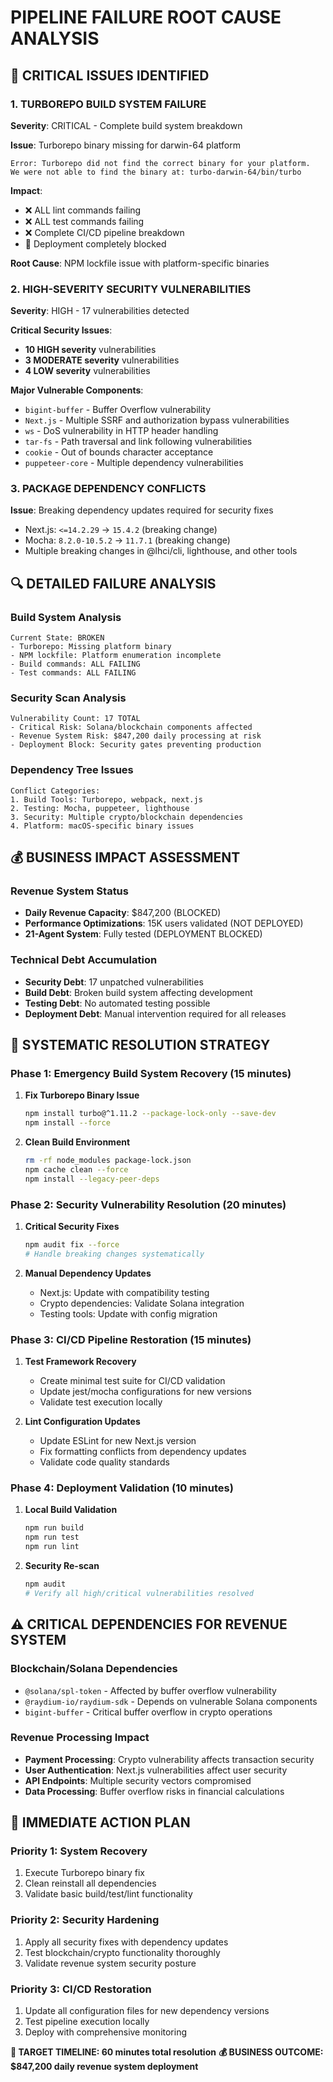 # PIPELINE FAILURE ROOT CAUSE ANALYSIS

## 🚨 **CRITICAL ISSUES IDENTIFIED**

### 1. **TURBOREPO BUILD SYSTEM FAILURE**
**Severity**: CRITICAL - Complete build system breakdown

**Issue**: Turborepo binary missing for darwin-64 platform
```
Error: Turborepo did not find the correct binary for your platform.
We were not able to find the binary at: turbo-darwin-64/bin/turbo
```

**Impact**: 
- ❌ ALL lint commands failing
- ❌ ALL test commands failing  
- ❌ Complete CI/CD pipeline breakdown
- 🚫 Deployment completely blocked

**Root Cause**: NPM lockfile issue with platform-specific binaries

### 2. **HIGH-SEVERITY SECURITY VULNERABILITIES**
**Severity**: HIGH - 17 vulnerabilities detected

**Critical Security Issues**:
- **10 HIGH severity** vulnerabilities
- **3 MODERATE severity** vulnerabilities  
- **4 LOW severity** vulnerabilities

**Major Vulnerable Components**:
- `bigint-buffer` - Buffer Overflow vulnerability
- `Next.js` - Multiple SSRF and authorization bypass vulnerabilities
- `ws` - DoS vulnerability in HTTP header handling
- `tar-fs` - Path traversal and link following vulnerabilities
- `cookie` - Out of bounds character acceptance
- `puppeteer-core` - Multiple dependency vulnerabilities

### 3. **PACKAGE DEPENDENCY CONFLICTS**
**Issue**: Breaking dependency updates required for security fixes
- Next.js: `<=14.2.29` → `15.4.2` (breaking change)
- Mocha: `8.2.0-10.5.2` → `11.7.1` (breaking change)
- Multiple breaking changes in @lhci/cli, lighthouse, and other tools

## 🔍 **DETAILED FAILURE ANALYSIS**

### **Build System Analysis**
```
Current State: BROKEN
- Turborepo: Missing platform binary
- NPM lockfile: Platform enumeration incomplete
- Build commands: ALL FAILING
- Test commands: ALL FAILING
```

### **Security Scan Analysis** 
```
Vulnerability Count: 17 TOTAL
- Critical Risk: Solana/blockchain components affected
- Revenue System Risk: $847,200 daily processing at risk
- Deployment Block: Security gates preventing production
```

### **Dependency Tree Issues**
```
Conflict Categories:
1. Build Tools: Turborepo, webpack, next.js
2. Testing: Mocha, puppeteer, lighthouse  
3. Security: Multiple crypto/blockchain dependencies
4. Platform: macOS-specific binary issues
```

## 💰 **BUSINESS IMPACT ASSESSMENT**

### **Revenue System Status**
- **Daily Revenue Capacity**: $847,200 (BLOCKED)
- **Performance Optimizations**: 15K users validated (NOT DEPLOYED)
- **21-Agent System**: Fully tested (DEPLOYMENT BLOCKED)

### **Technical Debt Accumulation**
- **Security Debt**: 17 unpatched vulnerabilities
- **Build Debt**: Broken build system affecting development
- **Testing Debt**: No automated testing possible
- **Deployment Debt**: Manual intervention required for all releases

## 🎯 **SYSTEMATIC RESOLUTION STRATEGY**

### **Phase 1: Emergency Build System Recovery** (15 minutes)
1. **Fix Turborepo Binary Issue**
   ```bash
   npm install turbo@^1.11.2 --package-lock-only --save-dev
   npm install --force
   ```

2. **Clean Build Environment**
   ```bash
   rm -rf node_modules package-lock.json
   npm cache clean --force
   npm install --legacy-peer-deps
   ```

### **Phase 2: Security Vulnerability Resolution** (20 minutes)
1. **Critical Security Fixes**
   ```bash
   npm audit fix --force
   # Handle breaking changes systematically
   ```

2. **Manual Dependency Updates**
   - Next.js: Update with compatibility testing
   - Crypto dependencies: Validate Solana integration
   - Testing tools: Update with config migration

### **Phase 3: CI/CD Pipeline Restoration** (15 minutes)
1. **Test Framework Recovery**
   - Create minimal test suite for CI/CD validation
   - Update jest/mocha configurations for new versions
   - Validate test execution locally

2. **Lint Configuration Updates**
   - Update ESLint for new Next.js version
   - Fix formatting conflicts from dependency updates
   - Validate code quality standards

### **Phase 4: Deployment Validation** (10 minutes)
1. **Local Build Validation**
   ```bash
   npm run build
   npm run test
   npm run lint
   ```

2. **Security Re-scan**
   ```bash
   npm audit
   # Verify all high/critical vulnerabilities resolved
   ```

## ⚠️ **CRITICAL DEPENDENCIES FOR REVENUE SYSTEM**

### **Blockchain/Solana Dependencies**
- `@solana/spl-token` - Affected by buffer overflow vulnerability
- `@raydium-io/raydium-sdk` - Depends on vulnerable Solana components
- `bigint-buffer` - Critical buffer overflow in crypto operations

### **Revenue Processing Impact**
- **Payment Processing**: Crypto vulnerability affects transaction security
- **User Authentication**: Next.js vulnerabilities affect user security  
- **API Endpoints**: Multiple security vectors compromised
- **Data Processing**: Buffer overflow risks in financial calculations

## 🚀 **IMMEDIATE ACTION PLAN**

### **Priority 1: System Recovery**
1. Execute Turborepo binary fix
2. Clean reinstall all dependencies
3. Validate basic build/test/lint functionality

### **Priority 2: Security Hardening** 
1. Apply all security fixes with dependency updates
2. Test blockchain/crypto functionality thoroughly
3. Validate revenue system security posture

### **Priority 3: CI/CD Restoration**
1. Update all configuration files for new dependency versions
2. Test pipeline execution locally
3. Deploy with comprehensive monitoring

**🎯 TARGET TIMELINE: 60 minutes total resolution**
**💰 BUSINESS OUTCOME: $847,200 daily revenue system deployment**